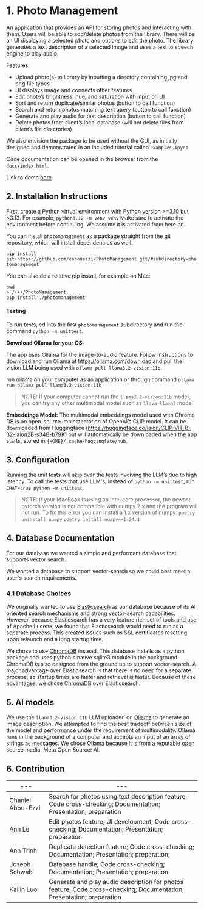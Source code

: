 
# 1. Photo Management

An application that provides an API for storing photos and interacting with them. Users will be able to add/delete photos from the library. There will be an UI displaying a selected photo and options to edit the photo. The library generates a text description of a selected image and uses a text to speech engine to play audio.

Features:
- Upload photo(s) to library by inputting a directory containing jpg and png file types
- UI displays image and connects other features
- Edit photo’s brightness, hue, and saturation with input on UI
- Sort and return duplicate/similar photos (button to call function)
- Search and return photos matching text query (button to call function)
- Generate and play audio for text description (button to call function)
- Delete photos from client’s local database (will not delete files from client’s file directories)

We also envision the package to be used without the GUI, as initially designed and demonstrated in an included tutorial called `examples.ipynb`.

Code documentation can be opened in the browser from the `docs/index.html`.

Link to demo [here](https://drive.google.com/file/d/1hcS5-gKFppm3sKZi9WeGxWMw2y1--nUi/view?usp=share_link)

## 2. Installation Instructions

First, create a Python virtual environment with Python version >=3.10 but <3.13. For example,
```python3.12 -m venv venv```
Make sure to activate the environment before continuing. We assume it is activated from here on.

You can install `photomanagement` as a package straight from the git repository, which will install dependencies as well.

```pip install git+https://github.com/cabouezzi/PhotoManagement.git/#subdirectory=photomanagement```

You can also do a relative pip install, for example on Mac:
```
pwd
> /•••/PhotoManagement
pip install ./photomanagement
```

#### Testing
To run tests, cd into the first `photomanagement` subdirectory and run the command `python -m unittest`. 

**Download Ollama for your OS:**

The app uses Ollama for the image-to-audio feature. Follow instructions to download and run Ollama at https://ollama.com/download and pull the vision LLM being used with `ollama pull llama3.2-vision:11b`.

run ollama on your computer as an application or through command
```ollama run ollama pull llama3.2-vision:11b```

> NOTE: If your computer cannot run the `llama3.2-vision:11b` model, you can try any other multimodal model such as `llava-llama3` model

**Embeddings Model:**
The multimodal embeddings model used with Chroma DB is an open-source implementation of OpenAI’s CLIP model. It can be downloaded from Huggingface (https://huggingface.co/laion/CLIP-ViT-B-32-laion2B-s34B-b79K) but will automatically be downloaded when the app starts, stored in `{HOME}/.cache/huggingface/hub`.

## 3. Configuration

Running the unit tests will skip over the tests involving the LLM’s due to high latency. To call the tests that use LLM's, instead of `python -m unittest`, run `CHAT=true python -m unittest`.

> NOTE: If your MacBook is using an Intel core processor, the newest pytorch version is not compatible with numpy 2.x and the program will not run. To fix this error you can
> Install a 1.x version of numpy:
> ```poetry uninstall numpy```
> ```poetry install numpy==1.24.1```


## 4. Database Documentation

For our database we wanted a simple and performant database that supports vector search.

We wanted a database to support vector-search so we could best meet a user's search requirements.


### 4.1 Database Choices

We originally wanted to use [Elasticsearch](https://www.elastic.co/) as our database because of its AI oriented search mechanisms and strong vector-search capabilities. However, because Elasticsearch has a very feature rich set of tools and use of Apache Lucene, we found that Elasticsearch would need to run as a separate process. This created issues such as SSL certificates resetting upon relaunch and a long startup time.

We chose to use [ChromaDB](https://www.trychroma.com/) instead. This database installs as a python package and uses python's native sqlite3 module in the background. ChromaDB is also designed from the ground up to support vector-search. A major advantage over Elasticsearch is that there is no need for a separate process, so startup times are faster and retrieval is faster. Because of these advantages, we chose ChromaDB over Elasticsearch.


## 5. AI models

We use the `llama3.2-vision:11b` LLM uploaded on [Ollama](https://ollama.com/) to generate an image description. We attempted to find the best tradeoff between size of the model and performance under the requirement of multimodality. Ollama runs in the background of a computer and accepts an input of an array of strings as messages. We chose Ollama because it is from a reputable open source media, Meta Open Source: AI.

## 6. Contribution

|---|---|
|---|---|
| Chaniel Abou-Ezzi | Search for photos using text description feature;  Code cross-checking;   Documentation;  Presentation; preparation  |
| Anh Le | Edit photos feature; UI development;  Code cross-checking; Documentation; Presentation; preparation |
| Anh Trinh | Duplicate detection feature; Code cross-checking;   Documentation;  Presentation; preparation;  |
| Joseph Schwab | Database handle; Code cross-checking;   Documentation;  Presentation; preparation |
| Kailin Luo | Generate and play audio description for photos feature; Code cross-checking;   Documentation;  Presentation; preparation  |


